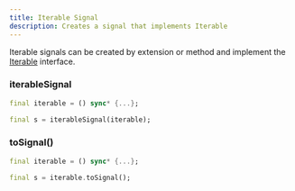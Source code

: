 ```yaml
---
title: Iterable Signal
description: Creates a signal that implements Iterable
---
```


Iterable signals can be created by extension or method and implement the [Iterable](https://api.dart.dev/stable/3.2.1/dart-core/Iterable-class.html) interface.

### iterableSignal

```dart
final iterable = () sync* {...};

final s = iterableSignal(iterable);
```

### toSignal()

```dart
final iterable = () sync* {...};

final s = iterable.toSignal();
```
